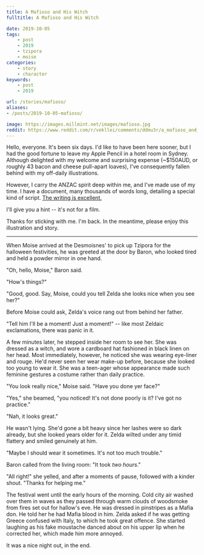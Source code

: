 ```yaml
---
title: A Mafioso and His Witch
fulltitle: A Mafioso and His Witch

date: 2019-10-05
tags:
    - post
    - 2019
    - tzipora
    - moise
categories:
    - story
    - character
keywords:
    - post
    - 2019

url: /stories/mafioso/
aliases:
- /posts/2019-10-05-mafioso/

image: https://images.millmint.net/images/mafioso.jpg
reddit: https://www.reddit.com/r/vekllei/comments/ddmu3r/a_mafioso_and_his_witch/
---
```


Hello, everyone. It's been six days. I'd like to have been here sooner, but I had the good fortune to leave my Apple Pencil in a hotel room in Sydney. Although delighted with my welcome and surprising expense (~$150AUD, or roughly 43 bacon and cheese pull-apart loaves), I've consequently fallen behind with my off-daily illustrations.

However, I carry the ANZAC spirit deep within me, and I've made use of my time. I have a document, many thousands of words long, detailing a special kind of script. [The writing is excellent.](https://imgur.com/lL3T32R)

I'll give you a hint -- it's not for a film.

Thanks for sticking with me. I'm back. In the meantime, please enjoy this illustration and story.

---

When Moise arrived at the Desmoisnes' to pick up Tzipora for the halloween festivities, he was greeted at the door by Baron, who looked tired and held a powder mirror in one hand.

"Oh, hello, Moise," Baron said.

"How's things?"

"Good, good. Say, Moise, could you tell Zelda she looks nice when you see her?"

Before Moise could ask, Zelda's voice rang out from behind her father.

"Tell him I'll be a moment! Just a moment!" -- like most Zeldaic exclamations, there was panic in it.

A few minutes later, he stepped inside her room to see her. She was dressed as a witch, and wore a cardboard hat fashioned in black linen on her head. Most immediately, however, he noticed she was wearing eye-liner and rouge. He'd never seen her wear make-up before, because she looked too young to wear it. She was a teen-ager whose appearance made such feminine gestures a costume rather than daily practice.

"You look really nice," Moise said. "Have you done yer face?"

"Yes," she beamed, "you noticed! It's not done poorly is it? I've got no practice."

"Nah, it looks great."

He wasn't lying. She'd gone a bit heavy since her lashes were so dark already, but she looked years older for it. Zelda wilted under any timid flattery and smiled genuinely at him.

"Maybe I should wear it sometimes. It's not too much trouble."

Baron called from the living room: "It took *two hours*."

"All right!" she yelled, and after a moments of pause, followed with a kinder shout. "Thanks for helping me."

The festival went until the early hours of the morning. Cold city air washed over them in waves as they passed through warm clouds of woodsmoke from fires set out for hallow's eve. He was dressed in pinstripes as a Mafia don. He told her he had Mafia blood in him. Zelda asked if he was getting Greece confused with Italy, to which he took great offence. She started laughing as his fake moustache danced about on his upper lip when he corrected her, which made him more annoyed.

It was a nice night out, in the end.
